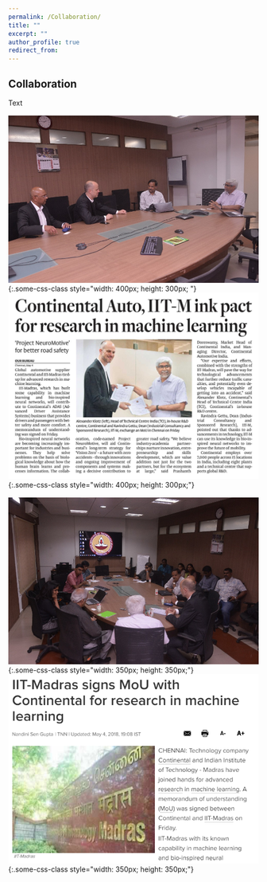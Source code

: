 ```yaml
---
permalink: /Collaboration/
title: ""
excerpt: ""
author_profile: true
redirect_from: 
---
```

## Collaboration
Text
<br><br>
![test](2.jpg){:.some-css-class style="width: 400px; height: 300px; "} 
&nbsp;&nbsp;&nbsp;&nbsp;
![test](4.jpg){:.some-css-class style="width: 400px; height: 300px;"}
<br><br>
![test](3.jpg){:.some-css-class style="width: 350px; height: 350px;"}
&nbsp;&nbsp;&nbsp;&nbsp;&nbsp;&nbsp;&nbsp;
![test](a.png){:.some-css-class style="width: 350px; height: 350px;"}



